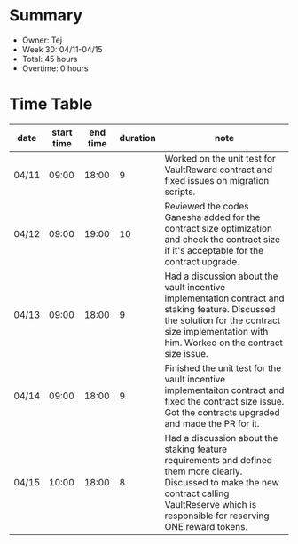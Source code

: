 # Summary
* Owner: Tej
* Week 30: 04/11-04/15
* Total: 45 hours
* Overtime: 0 hours

# Time Table
| date  | start time  | end time | duration  |  note |
|---|---|---|---|---|
| 04/11  | 09:00  | 18:00  | 9 | Worked on the unit test for VaultReward contract and fixed issues on migration scripts. |
| 04/12  | 09:00  | 19:00  | 10 | Reviewed the codes Ganesha added for the contract size optimization and check the contract size if it's acceptable for the contract upgrade. |
| 04/13  | 09:00  | 18:00  | 9 | Had a discussion about the vault incentive implementation contract and staking feature. Discussed the solution for the contract size implementation with him. Worked on the contract size issue. |
| 04/14  | 09:00  | 18:00  | 9 | Finished the unit test for the vault incentive implementaiton contract and fixed the contract size issue. Got the contracts upgraded and made the PR for it. |
| 04/15  | 10:00  | 18:00  | 8 | Had a discussion about the staking feature requirements and defined them more clearly. Discussed to make the new contract calling VaultReserve which is responsible for reserving ONE reward tokens. |
